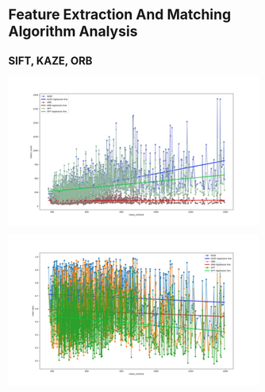 # Feature Extraction And Matching Algorithm Analysis

## SIFT, KAZE, ORB

![Inliers Count](https://github.com/daksae98/capstone/blob/main/imgs/inliers_count.png?raw=true)

![Ratio](https://github.com/daksae98/capstone/blob/main/imgs/ratio.png?raw=true)

